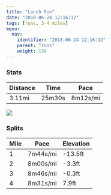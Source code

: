 ```yaml
---
title: "Lunch Run"
date: "2018-06-24 12:16:12"
tags: [runs, 3-4 miles]
menu:
  nav:
    identifier: "2018-06-24 12:16:12"
    parent: "runs"
    weight: 130
---
```


### Stats

| Distance | Time | Pace |
|----------|------|------|
|3.11mi|25m30s|8m12s/mi|

<img src='https://maps.googleapis.com/maps/api/staticmap?maptype=roadmap&path=enc:svjeIndyLcBcBfFhGOvJ~D|JnIxCpMjVjDlM|Grh@s@_Ap@xm@}A`OfBmV_Akf@f@rAaIuj@aFaQ}IcOkEeAoEaGwFmRn@}AcCgFt@jB&key=AIzaSyC1MId7bFpkLXNAaYhBSTb8jLyiSqzbDtM&size=800x800&markers=color:yellow|label:S|53.47194,-2.26392&markers=color:green|label:F|53.472120000000004,-2.2638300000000005'>

### Splits

| Mile | Pace | Elevation |
|------|------|-----------|
|1|7m44s/mi|-13.5ft|
|2|8m00s/mi|-3.3ft|
|3|8m46s/mi|-0.3ft|
|4|8m31s/mi|7.9ft|
